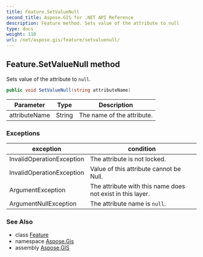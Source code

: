 ```yaml
---
title: Feature.SetValueNull
second_title: Aspose.GIS for .NET API Reference
description: Feature method. Sets value of the attribute to null
type: docs
weight: 110
url: /net/aspose.gis/feature/setvaluenull/
---
```

## Feature.SetValueNull method

Sets value of the attribute to `null`.

```csharp
public void SetValueNull(string attributeName)
```

| Parameter | Type | Description |
| --- | --- | --- |
| attributeName | String | The name of the attribute. |

### Exceptions

| exception | condition |
| --- | --- |
| InvalidOperationException | The attribute is not locked. |
| InvalidOperationException | Value of this attribute cannot be Null. |
| ArgumentException | The attribute with this name does not exist in this layer. |
| ArgumentNullException | The attribute name is `null`. |

### See Also

* class [Feature](../)
* namespace [Aspose.Gis](../../feature/)
* assembly [Aspose.GIS](../../../)


